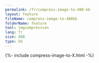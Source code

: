 ```yaml
---
permalink: /fr/compress-image-to-480-kb
layout: feature
fileName: compress-image-to-480kb
folderName: feature
tool: imgcompression
lang: fr
size: 480
type: kb
---
```


{%- include compress-image-to-X.html -%}

